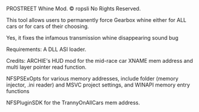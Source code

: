 PROSTREET Whine Mod. © ropsli No Rights Reserved.

This tool allows users to permanently force Gearbox whine either for ALL cars or for cars of their choosing.

Yes, it fixes the infamous transmission whine disappearing sound bug

Requirements:
A DLL ASI loader.


Credits:
ARCHIE's HUD mod for the mid-race car XNAME mem address and multi layer pointer read function.

NFSPSExOpts for various memory addresses, include folder (memory injector, .ini reader) and MSVC project settings, and WINAPI memory entry functions

NFSPluginSDK for the TrannyOnAllCars mem address.
